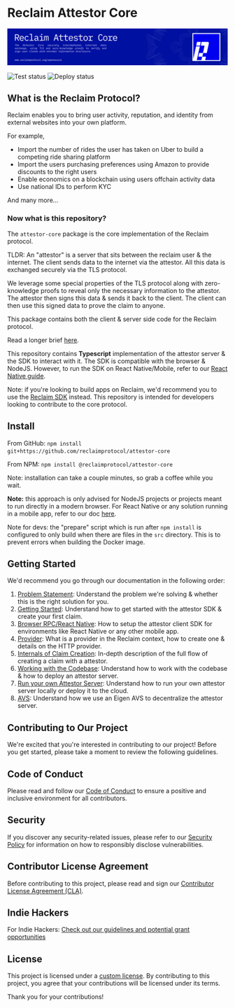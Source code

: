 # Reclaim Attestor Core

<div>
    <div>
        <img src="https://raw.githubusercontent.com/reclaimprotocol/.github/main/assets/banners/Attestor-Core.png"  />
    </div>
</div>


![Test status](https://github.com/ReclaimProtocol/attestor-core/actions/workflows/ci-cd.yml/badge.svg?job=test)
![Deploy status](https://github.com/ReclaimProtocol/attestor-core/actions/workflows/ci-cd.yml/badge.svg?job=deploy)

## What is the Reclaim Protocol?

Reclaim enables you to bring user activity, reputation, and identity from external websites into your own platform.

For example,
- Import the number of rides the user has taken on Uber to build a competing ride sharing platform
- Import the users purchasing preferences using Amazon to provide discounts to the right users
- Enable economics on a blockchain using users offchain activity data
- Use national IDs to perform KYC

And many more...

### Now what is this repository?

The `attestor-core` package is the core implementation of the Reclaim protocol.

TLDR: An "attestor" is a server that sits between the reclaim user & the internet. The client sends data to the internet via the attestor. All this data is exchanged securely via the TLS protocol.

We leverage some special properties of the TLS protocol along with zero-knowledge proofs to reveal only the necessary information to the attestor.
The attestor then signs this data & sends it back to the client. The client can then use this signed data to prove the claim to anyone.

This package contains both the client & server side code for the Reclaim protocol.

Read a longer brief [here](/docs/problem-statement.md).

This repository contains **Typescript** implementation of the attestor server & the SDK to interact with it. The SDK is compatible with the browser & NodeJS. However, to run the SDK on React Native/Mobile, refer to our [React Native guide](/docs/browser-rpc.md).

Note: if you're looking to build apps on Reclaim, we'd recommend you to use the [Reclaim SDK](https://docs.reclaimprotocol.org/) instead. This repository is intended for developers looking to contribute to the core protocol.

## Install

From GitHub:
`npm install git+https://github.com/reclaimprotocol/attestor-core`

From NPM:
`npm install @reclaimprotocol/attestor-core`

Note: installation can take a couple minutes, so grab a coffee while you wait.

**Note:** this approach is only advised for NodeJS projects or projects meant to run directly in a modern browser. For React Native or any solution running in a mobile app, refer to our doc [here](/docs/browser-rpc.md).

Note for devs: the "prepare" script which is run after `npm install` is configured to only build when there are files in the `src` directory. This is to prevent errors when building the Docker image.

## Getting Started

We'd recommend you go through our documentation in the following order:
1. [Problem Statement](/docs/problem-statement.md): Understand the problem we're solving & whether this is the right solution for you.
2. [Getting Started](/docs/getting-started.md): Understand how to get started with the attestor SDK & create your first claim.
3. [Browser RPC/React Native](/docs/browser-rpc.md): How to setup the attestor client SDK for environments like React Native or any other mobile app.
4. [Provider](/docs/provider.md): What is a provider in the Reclaim context, how to create one & details on the HTTP provider.
5. [Internals of Claim Creation](/docs/claim-creation.md): In-depth description of the full flow of creating a claim with a attestor.
6. [Working with the Codebase](/docs/project.md): Understand how to work with the codebase & how to deploy an attestor server.
7. [Run your own Attestor Server](/docs/run-server.md): Understand how to run your own attestor server locally or deploy it to the cloud.
8. [AVS](/docs/avs.md): Understand how we use an Eigen AVS to decentralize the attestor server.

## Contributing to Our Project

We're excited that you're interested in contributing to our project! Before you get started, please take a moment to review the following guidelines.

## Code of Conduct

Please read and follow our [Code of Conduct](https://github.com/reclaimprotocol/.github/blob/main/Code-of-Conduct.md) to ensure a positive and inclusive environment for all contributors.

## Security

If you discover any security-related issues, please refer to our [Security Policy](https://github.com/reclaimprotocol/.github/blob/main/SECURITY.md) for information on how to responsibly disclose vulnerabilities.

## Contributor License Agreement

Before contributing to this project, please read and sign our [Contributor License Agreement (CLA)](https://github.com/reclaimprotocol/.github/blob/main/CLA.md).

## Indie Hackers

For Indie Hackers: [Check out our guidelines and potential grant opportunities](https://github.com/reclaimprotocol/.github/blob/main/Indie-Hackers.md)

## License

This project is licensed under a [custom license](https://github.com/reclaimprotocol/.github/blob/main/LICENSE). By contributing to this project, you agree that your contributions will be licensed under its terms.

Thank you for your contributions!